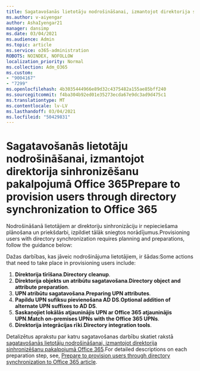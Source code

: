 ```yaml
---
title: Sagatavošanās lietotāju nodrošināšanai, izmantojot direktorija sinhronizēšanu pakalpojumā Office 365
ms.author: v-aiyengar
author: AshaIyengar21
manager: dansimp
ms.date: 03/04/2021
ms.audience: Admin
ms.topic: article
ms.service: o365-administration
ROBOTS: NOINDEX, NOFOLLOW
localization_priority: Normal
ms.collection: Adm_O365
ms.custom:
- "9004167"
- "7299"
ms.openlocfilehash: 4b3035444966e89d32c4375482a155ae85bff240
ms.sourcegitcommit: f4ba304b92ed01e35273ecda67e9dc3ad9d475c1
ms.translationtype: MT
ms.contentlocale: lv-LV
ms.lasthandoff: 03/04/2021
ms.locfileid: "50429831"
---
```

# <a name="prepare-to-provision-users-through-directory-synchronization-to-office-365"></a><span data-ttu-id="6363e-102">Sagatavošanās lietotāju nodrošināšanai, izmantojot direktorija sinhronizēšanu pakalpojumā Office 365</span><span class="sxs-lookup"><span data-stu-id="6363e-102">Prepare to provision users through directory synchronization to Office 365</span></span>

<span data-ttu-id="6363e-103">Nodrošināšanā lietotājiem ar direktoriju sinhronizāciju ir nepieciešama plānošana un priekšdarbi, izpildiet tālāk sniegtos norādījumus.</span><span class="sxs-lookup"><span data-stu-id="6363e-103">Provisioning users with directory synchronization requires planning and preparations, follow the guidance below:</span></span>

<span data-ttu-id="6363e-104">Dažas darbības, kas jāveic nodrošinājuma lietotājiem, ir šādas:</span><span class="sxs-lookup"><span data-stu-id="6363e-104">Some actions that need to take place in provisioning users include:</span></span>
1. <span data-ttu-id="6363e-105">**Direktorija tīrīšana**.</span><span class="sxs-lookup"><span data-stu-id="6363e-105">**Directory cleanup**.</span></span>
1. <span data-ttu-id="6363e-106">**Direktorija objekts un atribūtu sagatavošana**.</span><span class="sxs-lookup"><span data-stu-id="6363e-106">**Directory object and attribute preparation**.</span></span>
1. <span data-ttu-id="6363e-107">**UPN atribūtu sagatavošana**.</span><span class="sxs-lookup"><span data-stu-id="6363e-107">**Preparing UPN attributes**.</span></span>
1. <span data-ttu-id="6363e-108">**Papildu UPN sufiksu pievienošana AD DS**.</span><span class="sxs-lookup"><span data-stu-id="6363e-108">**Optional addition of alternate UPN suffixes to AD DS**.</span></span>
1. <span data-ttu-id="6363e-109">**Saskaņojiet lokālās atjauninājis UPN ar Office 365 atjauninājis UPN**.</span><span class="sxs-lookup"><span data-stu-id="6363e-109">**Match on-premises UPNs with the Office 365 UPNs**.</span></span>
1. <span data-ttu-id="6363e-110">**Direktorija integrācijas rīki**.</span><span class="sxs-lookup"><span data-stu-id="6363e-110">**Directory integration tools**.</span></span>

<span data-ttu-id="6363e-111">Detalizētus aprakstu par katru sagatavošanas darbību skatiet rakstā [sagatavošanās lietotāju nodrošināšanai, izmantojot direktorija sinhronizēšanu pakalpojumā Office 365](https://aka.ms/office365assistantprovisionuserstooffice365).</span><span class="sxs-lookup"><span data-stu-id="6363e-111">For detailed descriptions on each preparation step, see, [Prepare to provision users through directory synchronization to Office 365 article](https://aka.ms/office365assistantprovisionuserstooffice365).</span></span>